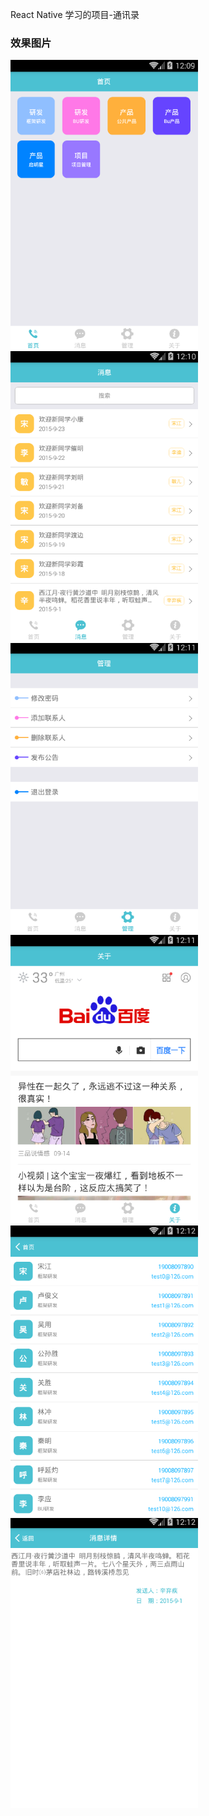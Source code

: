 React Native 学习的项目-通讯录

### 效果图片
<img src="https://github.com/HZHAndroid/MailList/blob/master/show_project_imgs/shouye.png"  width="300"/>
<img src="https://github.com/HZHAndroid/MailList/blob/master/show_project_imgs/message.png"  width="300"/>
<img src="https://github.com/HZHAndroid/MailList/blob/master/show_project_imgs/setting.png"  width="300"/>
<img src="https://github.com/HZHAndroid/MailList/blob/master/show_project_imgs/about.png"  width="300"/>
<img src="https://github.com/HZHAndroid/MailList/blob/master/show_project_imgs/home_list.png"  width="300"/>
<img src="https://github.com/HZHAndroid/MailList/blob/master/show_project_imgs/message_detail.png"  width="300"/>

